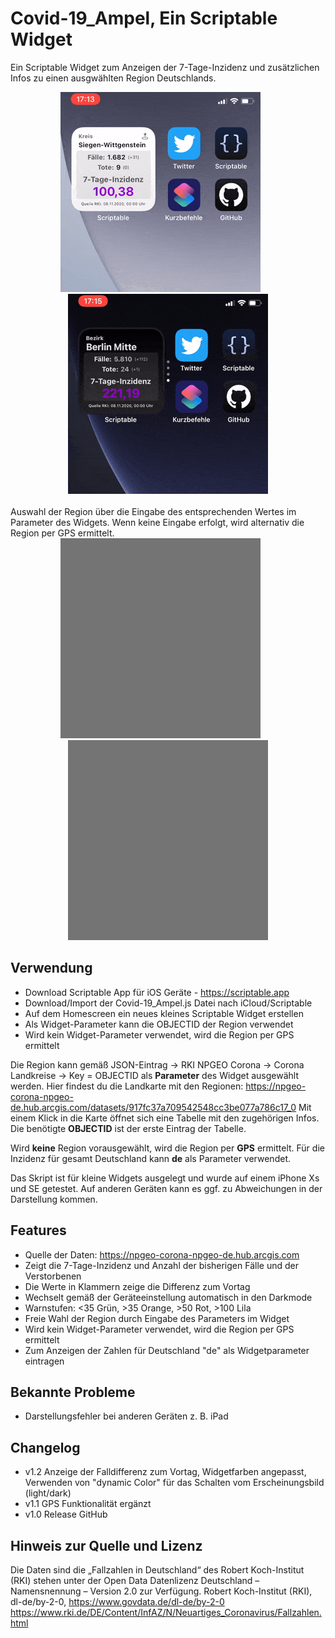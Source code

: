 # Covid-19_Ampel, Ein Scriptable Widget
Ein Scriptable Widget zum Anzeigen der 7-Tage-Inzidenz und zusätzlichen Infos zu einen ausgwählten Region Deutschlands.
<center>
<img src="light.gif" width="320" /> &nbsp; &nbsp; &nbsp; <img src="dark.gif" width="320" /><br/><br/></center>
Auswahl der Region über die Eingabe des entsprechenden Wertes im Parameter des Widgets. Wenn keine Eingabe erfolgt, wird alternativ die Region per GPS ermittelt.<br/>
<center>
<img src="stack.gif" width="320" />  &nbsp; &nbsp; &nbsp; <img src="de.gif" width="320" /></center>

## Verwendung

* Download Scriptable App für iOS Geräte - https://scriptable.app
* Download/Import der Covid-19_Ampel.js Datei nach iCloud/Scriptable
* Auf dem Homescreen ein neues kleines Scriptable Widget erstellen
* Als Widget-Parameter kann die OBJECTID der Region verwendet
* Wird kein Widget-Parameter verwendet, wird die Region per GPS ermittelt

Die Region kann gemäß JSON-Eintrag -> RKI NPGEO Corona -> Corona Landkreise -> Key = OBJECTID als <strong>Parameter</strong> des Widget ausgewählt werden.
Hier findest du die Landkarte mit den Regionen: https://npgeo-corona-npgeo-de.hub.arcgis.com/datasets/917fc37a709542548cc3be077a786c17_0
Mit einem Klick in die Karte öffnet sich eine Tabelle mit den zugehörigen Infos. Die benötigte <strong>OBJECTID</strong> ist der erste Eintrag der Tabelle. 

Wird <strong>keine</strong> Region vorausgewählt, wird die Region per <strong>GPS</strong> ermittelt.
Für die Inzidenz für gesamt Deutschland kann <strong>de</strong> als Parameter verwendet.

Das Skript ist für kleine Widgets ausgelegt und wurde auf einem iPhone Xs und SE getestet.
Auf anderen Geräten kann es ggf. zu Abweichungen in der Darstellung kommen.


## Features

* Quelle der Daten: https://npgeo-corona-npgeo-de.hub.arcgis.com
* Zeigt die 7-Tage-Inzidenz und Anzahl der bisherigen Fälle und der Verstorbenen
* Die Werte in Klammern zeige die Differenz zum Vortag
* Wechselt gemäß der Geräteeinstellung automatisch in den Darkmode
* Warnstufen: <35 Grün, >35 Orange, >50 Rot, >100 Lila 
* Freie Wahl der Region durch Eingabe des Parameters im Widget
* Wird kein Widget-Parameter verwendet, wird die Region per GPS ermittelt
* Zum Anzeigen der Zahlen für Deutschland "de" als Widgetparameter eintragen


## Bekannte Probleme

* Darstellungsfehler bei anderen Geräten z. B. iPad

## Changelog
* v1.2 Anzeige der Falldifferenz zum Vortag, Widgetfarben angepasst, Verwenden von "dynamic Color" für das Schalten vom Erscheinungsbild (light/dark)
* v1.1 GPS Funktionalität ergänzt
* v1.0 Release GitHub

## Hinweis zur Quelle und Lizenz
Die Daten sind die „Fallzahlen in Deutschland“ des Robert Koch-Institut (RKI) stehen unter der Open Data Datenlizenz Deutschland – Namensnennung – Version 2.0 zur Verfügung.
Robert Koch-Institut (RKI), dl-de/by-2-0, https://www.govdata.de/dl-de/by-2-0
https://www.rki.de/DE/Content/InfAZ/N/Neuartiges_Coronavirus/Fallzahlen.html
